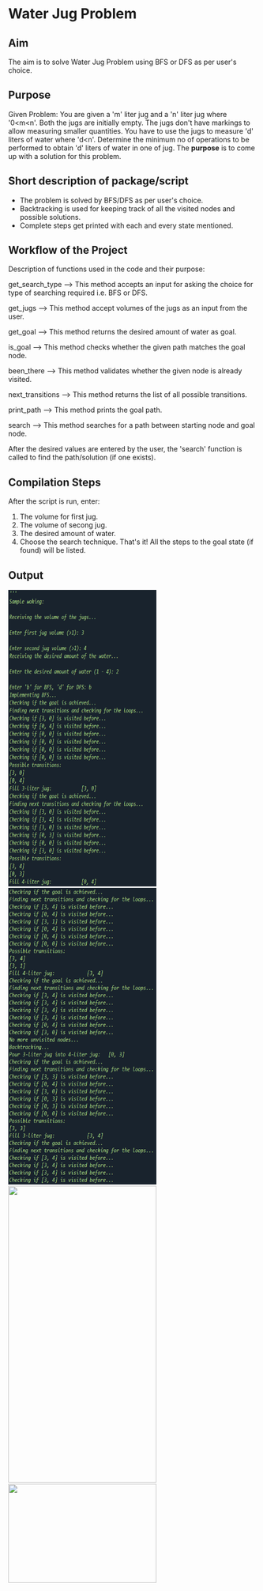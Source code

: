 # Water Jug Problem

## Aim

The aim is to solve Water Jug Problem using BFS or DFS as per user's choice.


## Purpose

Given Problem: You are given a 'm' liter jug and a 'n' liter jug where '0<m<n'. Both the jugs are initially empty. The jugs don't have markings to allow measuring 
smaller quantities. You have to use the jugs to measure 'd' liters of water where 'd<n'. Determine the minimum no of operations to be performed to obtain 'd' liters of 
water in one of jug. The **purpose** is to come up with a solution for this problem.


## Short description of package/script

- The problem is solved by BFS/DFS as per user's choice.
- Backtracking is used for keeping track of all the visited nodes and possible solutions.
- Complete steps get printed with each and every state mentioned.


## Workflow of the Project

Description of functions used in the code and their purpose: 

get_search_type --> This method accepts an input for asking the choice for type of searching required i.e. BFS or DFS.

get_jugs --> This method accept volumes of the jugs as an input from the user.

get_goal --> This method returns the desired amount of water as goal.

is_goal --> This method checks whether the given path matches the goal node.

been_there --> This method validates whether the given node is already visited.

next_transitions --> This method returns the list of all possible transitions.

print_path --> This method prints the goal path.

search --> This method searches for a path between starting node and goal node.

After the desired values are entered by the user, the 'search' function is called to find the path/solution (if one exists).


## Compilation Steps

After the script is run, enter:
1. The volume for first jug.
2. The volume of secong jug.
3. The desired amount of water.
4. Choose the search technique.
That's it! All the steps to the goal state (if found) will be listed.


## Output

<img width = 300 height = 600 src="../Water Jug Problem/Images/ss1.png">
<img width = 300 height = 600 src="../Water Jug Problem/Images/ss2.png">
<img width = 300 height = 600 src="../Water Jug Problem/Images/ss3.png">
<img width = 300 height = 200 src="../Water Jug Problem/Images/ss4.png">

